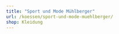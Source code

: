 ```yaml
---
title: "Sport und Mode Mühlberger"
url: /koessen/sport-und-mode-muehlberger/
shop: Kleidung
---
```

